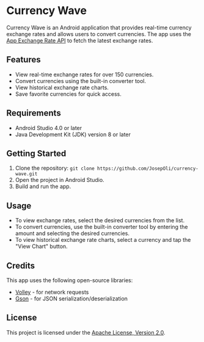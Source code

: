 # Currency Wave

Currency Wave is an Android application that provides real-time currency exchange rates and allows users to convert currencies. The app uses the [App Exchange Rate API](https://app.exchangerate-api.com//) to fetch the latest exchange rates.

## Features

- View real-time exchange rates for over 150 currencies.
- Convert currencies using the built-in converter tool.
- View historical exchange rate charts.
- Save favorite currencies for quick access.

## Requirements

- Android Studio 4.0 or later
- Java Development Kit (JDK) version 8 or later

## Getting Started

1. Clone the repository: `git clone https://github.com/JosepOli/currency-wave.git`
2. Open the project in Android Studio.
3. Build and run the app.

## Usage

- To view exchange rates, select the desired currencies from the list.
- To convert currencies, use the built-in converter tool by entering the amount and selecting the desired currencies.
- To view historical exchange rate charts, select a currency and tap the "View Chart" button.

## Credits

This app uses the following open-source libraries:

- [Volley](https://developer.android.com/training/volley) - for network requests
- [Gson](https://github.com/google/gson) - for JSON serialization/deserialization

## License

This project is licensed under the [Apache License, Version 2.0](https://www.apache.org/licenses/LICENSE-2.0).
